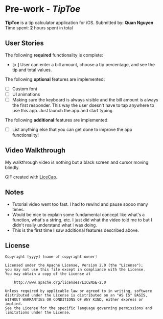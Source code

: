 # Pre-work - *TipToe*
**TipToe** is a tip calculator application for iOS.
Submitted by: **Quan Nguyen**
Time spent: **2** hours spent in total

## User Stories
The following **required** functionality is complete:
* [x ] User can enter a bill amount, choose a tip percentage, and see the tip and total values.

The following **optional** features are implemented:
* [ ] Custom font
* [ ] UI animations
* [ ] Making sure the keyboard is always visible and the bill amount is always the first responder. This way the user doesn't have to tap anywhere to use this app. Just launch the app and start typing.

The following **additional** features are implemented:

- [ ] List anything else that you can get done to improve the app functionality!

## Video Walkthrough 

My walkthrough video is nothing but a black screen and cursor moving blindly.

GIF created with [LiceCap](http://www.cockos.com/licecap/).

## Notes

- Tutorial video went too fast. I had to rewind and pause soooo many times. 
- Would be nice to explain some fundamental concept like what's a function, what's a string, etc. I just did what the video told me to but I didn't really understand what I was doing. 
- This is the first time I saw additional features described above. 

## License

    Copyright [yyyy] [name of copyright owner]

    Licensed under the Apache License, Version 2.0 (the "License");
    you may not use this file except in compliance with the License.
    You may obtain a copy of the License at

        http://www.apache.org/licenses/LICENSE-2.0

    Unless required by applicable law or agreed to in writing, software
    distributed under the License is distributed on an "AS IS" BASIS,
    WITHOUT WARRANTIES OR CONDITIONS OF ANY KIND, either express or implied.
    See the License for the specific language governing permissions and
    limitations under the License.
